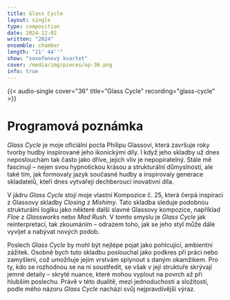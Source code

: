 ```yaml
---
title: Glass Cycle
layout: single
type: composition
date: 2024-12-02
written: "2024"
ensemble: chamber
length: "21' 44''"
show: "saxofonový kvartet"
cover: /media/img/pieces/op-36.png
info: true
---
```


{{< audio-single cover="36" title="Glass Cycle" recording="glass-cycle" >}}

# Programová poznámka

*Glass Cycle* je moje oficiální pocta Philipu Glassovi, která završuje roky tvorby hudby inspirované jeho ikonickými díly. I když jeho skladby už dnes neposlouchám tak často jako dříve, jejich vliv je nepopiratelný. Stále mě fascinují – nejen svou hypnotickou krásou a strukturální důmyslností, ale také tím, jak formovaly jazyk současné hudby a inspirovaly generace skladatelů, kteří dnes vytvářejí dechberoucí inovativní díla.

V jádru *Glass Cycle* stojí moje vlastní Kompozice č. 25, která čerpá inspiraci z Glassovy skladby *Closing* z *Mishimy*. Tato skladba sleduje podobnou strukturální logiku jako některé další slavné Glassovy kompozice, například *Floe* z *Glassworks* nebo *Mad Rush*. V tomto smyslu je *Glass Cycle* jak reinterpretací, tak zkoumáním – odrazem toho, jak se jeho styl může dále vyvíjet a nabývat nových podob.

Poslech *Glass Cycle* by mohl být nejlépe pojat jako pohlcující, ambientní zážitek. Osobně bych tuto skladbu poslouchal jako podkres při práci nebo zamyšlení, což umožňuje jejím vrstvám splynout s daným okamžikem. Pro ty, kdo se rozhodnou se na ni soustředit, se však v její struktuře skrývají jemné detaily – skryté nuance, které mohou vyplout na povrch až při hlubším poslechu. Právě v této dualitě, mezi jednoduchostí a složitostí, podle mého názoru *Glass Cycle* nachází svůj nejpravdivější výraz.